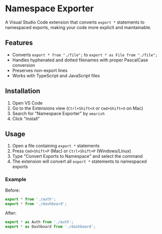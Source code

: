 # Namespace Exporter

A Visual Studio Code extension that converts `export *` statements to namespaced exports, making your code more explicit and maintainable.

## Features

- Converts `export * from "./file";` to `export * as File from "./file";`
- Handles hyphenated and dotted filenames with proper PascalCase conversion
- Preserves non-export lines
- Works with TypeScript and JavaScript files

## Installation

1. Open VS Code
2. Go to the Extensions view (`Ctrl+Shift+X` or `Cmd+Shift+X` on Mac)
3. Search for "Namespace Exporter" by `omarish`
4. Click "Install"

## Usage

1. Open a file containing `export *` statements
2. Press `Cmd+Shift+P` (Mac) or `Ctrl+Shift+P` (Windows/Linux)
3. Type "Convert Exports to Namespace" and select the command
4. The extension will convert all `export *` statements to namespaced exports

### Example

Before:

```typescript
export * from './auth';
export * from './dashboard';
```

After:

```typescript
export * as Auth from './auth';
export * as Dashboard from './dashboard';
```